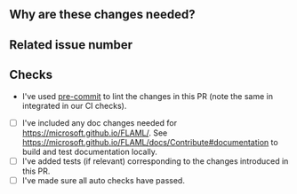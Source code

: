 <!-- Thank you for your contribution! Please review https://microsoft.github.io/FLAML/docs/Contribute before opening a pull request. -->

<!-- Please add a reviewer to the assignee section when you create a PR. If you don't have the access to it, we will shortly find a reviewer and assign them to your PR. -->

## Why are these changes needed?

<!-- Please give a short summary of the change and the problem this solves. -->

## Related issue number

<!-- For example: "Closes #1234" -->

## Checks

- I've used [pre-commit](https://microsoft.github.io/FLAML/docs/Contribute#pre-commit) to lint the changes in this PR (note the same in integrated in our CI checks).
- [ ] I've included any doc changes needed for https://microsoft.github.io/FLAML/. See https://microsoft.github.io/FLAML/docs/Contribute#documentation to build and test documentation locally.
- [ ] I've added tests (if relevant) corresponding to the changes introduced in this PR.
- [ ] I've made sure all auto checks have passed.
